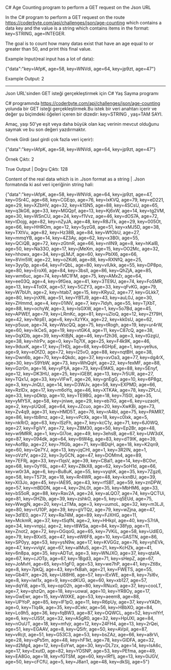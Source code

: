 C# Age Counting program to perform a GET request on the Json URL

In the C# program to perform a GET request on the route https://coderbyte.com/api/challenges/json/age-counting which contains a data key and the value is a string which contains items in the format: key=STRING, age=INTEGER. 

The goal is to count how many datas exist that have an age equal to or greater than 50, and print this final value.

Example Input(real input has a lot of data):

{"data":"key=IAfpK, age=58, key=WNVdi, age=64, key=jp9zt, age=47"}

Example Output:
2

------------------------------------------------------------------------------------------------------------------------------------------------------------------------------------------------------------------------------------

Json URL'sinden GET isteği gerçekleştirmek için C# Yaş Sayma programı

C# programında https://coderbyte.com/api/challenges/json/age-counting yolunda bir GET isteği gerçekleştirmek.Bu istek bir veri anahtarı içerir ve değer şu biçimdeki öğeleri içeren bir dizedir: key=STRING , yaş=TAM SAYI.

Amaç, yaşı 50'ye eşit veya daha büyük olan kaç verinin mevcut olduğunu saymak ve bu son değeri yazdırmaktır.

Örnek Girdi (asıl girdi çok fazla veri içerir):

{"data":"key=IAfpK, age=58, key=WNVdi, age=64, key=jp9zt, age=47"}

Örnek Çıktı:
2

True Output | Doğru Çıktı: 128

Content of the real data which is in .Json format as a string | .Json formatında ki asıl veri içeriğinin string hali:

{"data":"key=IAfpK, age=58, key=WNVdi, age=64, key=jp9zt, age=47, key=0Sr4C, age=68, key=CGEqo, age=76, key=IxKVQ, age=79, key=eD221, age=29, key=XZbHV, age=32, key=k1SN5, age=88, key=4SCsU, age=65, key=q3kG6, age=33, key=MGQpf, age=13, key=Kj6xW, age=14, key=tg2VM, age=30, key=WSnCU, age=24, key=f1Vvz, age=46, key=dOS7A, age=72, key=tDojg, age=82, key=nZyJA, age=48, key=R8JTk, age=29, key=005Ot, age=66, key=HHROm, age=12, key=5yzG8, age=51, key=xMJ5D, age=38, key=TXtVu, age=82, key=Hz38B, age=84, key=WfObU, age=27, key=mmqYB, age=14, key=4Z3Ay, age=62, key=x3B0i, age=55, key=QCiQB, age=72, key=zGtmR, age=66, key=nlIN9, age=8, key=hKalB, age=50, key=Na33O, age=17, key=jMeXm, age=15, key=OO2Mc, age=32, key=hhowx, age=34, key=gLMJf, age=60, key=PblX6, age=66, key=8Vm5W, age=22, key=oZKd6, age=88, key=RXNfQ, age=25, key=3yy0p, age=64, key=FrQbL, age=80, key=vlUkk, age=55, key=DP8po, age=80, key=EroX6, age=84, key=3bsll, age=86, key=QhZjA, age=85, key=wm6uc, age=74, key=MC1FM, age=75, key=AMxZr, age=64, key=ee03Q, age=4, key=9fGea, age=41, key=3TE9U, age=74, key=FoSMR, age=13, key=4To0X, age=57, key=5CZY3, age=33, key=qFvKG, age=79, key=W7bUh, age=2, key=htab7, age=15, key=KRyu2, age=77, key=GLkk7, age=80, key=jnXf6, age=51, key=YBTJ9, age=43, key=auL0J, age=30, key=ZHmmd, age=4, key=01iNV, age=7, key=7ldyh, age=55, key=TjXbT, age=88, key=ochyW, age=3, key=lsGXW, age=1, key=5o7Bd, age=45, key=APWEf, age=79, key=LRmKc, age=81, key=uZIoQ, age=12, key=Zf79H, age=42, key=NrpEI, age=6, key=XzYKx, age=22, key=kk0sU, age=62, key=p5uue, age=74, key=WscQQ, age=75, key=tRogh, age=19, key=ur4rW, age=60, key=IkCeS, age=19, key=vtGK4, age=11, key=C87cQ, age=38, key=0qXDb, age=39, key=KtBjN, age=46, key=f2h36, age=3, key=tGzgU, age=38, key=hIrPv, age=0, key=Tq7IX, age=25, key=F4k9K, age=46, key=9duxK, age=17, key=jTHDj, age=68, key=6GHpE, age=1, key=ye9us, age=9, key=eOfZO, age=72, key=I25vO, age=88, key=nqtBH, age=38, key=Dwn6b, age=70, key=4Qkdc, age=37, key=xvOa3, age=77, key=dg4rX, age=30, key=S9YbW, age=73, key=WhQqH, age=22, key=fexMF, age=88, key=Gzr0n, age=16, key=yFfjA, age=73, key=EfAKS, age=88, key=5Enyf, age=12, key=DK3HU, age=25, key=iGEBf, age=13, key=7r5UR, age=27, key=TQx1J, age=33, key=VlFwT, age=26, key=gnEgG, age=10, key=6P8gz, age=3, key=JnQLt, age=14, key=D3WJv, age=58, key=EXPMD, age=66, key=RzIDx, age=17, key=m6oYq, age=46, key=XTKAk, age=78, key=ZPLrJ, age=33, key=pDktp, age=10, key=TE9BG, age=18, key=7IS0l, age=35, key=yMY5X, age=58, key=jniwe, age=29, key=eb7lG, age=6, key=uzaoH, age=2, key=pUQoE, age=64, key=JZcuo, age=20, key=XwKBi, age=73, key=Zv4q9, age=31, key=HMD5T, age=76, key=rA4bI, age=75, key=PAMR7, age=86, key=tb8mz, age=2, key=vPcXk, age=18, key=c0Ixk, age=5, key=nkRrD, age=63, key=ISzFh, age=7, key=kcC1y, age=71, key=6J0WQ, age=27, key=FgiVY, age=72, key=Z8M30, age=50, key=Ep2Br, age=48, key=w9MRR, age=1, key=GI7oe, age=49, key=3ehsB, age=67, key=UW3dX, age=87, key=094dk, age=64, key=6tW4g, age=83, key=dT9IK, age=39, key=AofBp, age=27, key=7flGb, age=71, key=IBDqH, age=18, key=K2qn9, age=60, key=Qe7YJ, age=13, key=jqCHl, age=1, key=3R2IN, age=1, key=oVzfV, age=22, key=3yGCN, age=47, key=DOMm4, age=89, key=7EFRj, age=33, key=t1qsV, age=39, key=CBal1, age=14, key=BC0vr, age=68, key=0yY6L, age=47, key=Z8kX8, age=62, key=5oH1d, age=66, key=w0r3A, age=6, key=Bu8uK, age=55, key=vyqhK, age=35, key=7Zgz6, age=58, key=T573t, age=18, key=Rr4WR, age=48, key=kxnBU, age=39, key=XI3Jo, age=45, key=IAE95, age=43, key=rfSBT, age=59, key=znDPW, age=57, key=mBDDN, age=4, key=2hL0t, age=35, key=MbHM6, age=33, key=bS5oR, age=88, key=Rav2A, age=24, key=aLQO7, age=74, key=QCTUi, age=81, key=0HZlb, age=39, key=zshkO, age=5, key=q5EUd, age=75, key=WwgjN, age=20, key=LzTMa, age=3, key=uumoL, age=32, key=m3LJI, age=80, key=rU10P, age=39, key=gVTQz, age=79, key=wZjna, age=47, key=3d1E0, age=77, key=Ra74M, age=89, key=FJXHG, age=11, key=MckmR, age=37, key=tSqfN, age=2, key=HHkpI, age=40, key=S7rIA, age=34, key=vnpjJ, age=2, key=t8WSa, age=84, key=38fyp, age=11, key=Znot2, age=72, key=OGqoG, age=65, key=7VKiL, age=58, key=UdlEG, age=79, key=BXxIS, age=47, key=eW6F8, age=10, key=GASTN, age=86, key=SP0yy, age=53, key=ysN9w, age=17, key=KVGGz, age=76, key=yhEVk, age=47, key=vvlgV, age=67, key=aIMuS, age=21, key=KcHZk, age=41, key=6n8pa, age=35, key=ADTut, age=3, key=WNJXO, age=37, key=qta1A, age=67, key=cJOTp, age=67, key=1Bgd3, age=71, key=sHepZ, age=67, key=JoMvH, age=65, key=h1gF0, age=53, key=we7hP, age=41, key=Ztl8x, age=8, key=7pkQj, age=43, key=fkBah, age=21, key=FWETS, age=55, key=Gb4IY, age=26, key=U88H6, age=57, key=iExWE, age=8, key=7sl6v, age=8, key=iwI1x, age=9, key=cdKUG, age=60, key=xb127, age=57, key=dqYi8, age=15, key=opO2h, age=80, key=RNux0, age=37, key=cooLT, age=7, key=qhzQn, age=18, key=uowal, age=10, key=YR8Oy, age=17, key=GwEwr, age=15, key=WIXKE, age=53, key=aeem8, age=88, key=UPYoP, age=85, key=IF1pO, age=11, key=R6pUy, age=37, key=vYADh, age=0, key=TIq4k, age=35, key=dCekr, age=56, key=HBbXO, age=84, key=Lo9h5, age=36, key=fqBW3, age=87, key=OQWCL, age=52, key=nlYrf, age=6, key=cUS5f, age=32, key=A5gR0, age=32, key=HpUXl, age=84, key=nOuUT, age=18, key=mfvjr, age=12, key=24FH4, age=13, key=2rQei, age=51, key=EGAAV, age=8, key=Q5ifr, age=50, key=AVpil, age=87, key=vRcjt, age=51, key=G53C3, age=53, key=bsZAz, age=66, key=a8rVi, age=28, key=qPs5m, age=48, key=hF1kt, age=78, key=GIDFA, age=32, key=d2Mg4, age=12, key=EoYwt, age=30, key=DL7zx, age=14, key=lsA6c, age=17, key=ExutD, age=82, key=YOSNP, age=53, key=PEfma, age=49, key=EA8Go, age=18, key=fGTSM, age=60, key=lRf1j, age=13, key=0iJGV, age=50, key=cFCfU, age=5, key=J8an1, age=48, key=dkSlj, age=5"}
